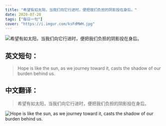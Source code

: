```yaml
---
title: "希望有如太阳，当我们向它行进时，便把我们负担的阴影投在身后。"
date: 2020-07-28
tags: ["每日一句"]
cover: "https://i.imgur.com/ksFdMWH.jpg"
---
```


![希望有如太阳，当我们向它行进时，便把我们负担的阴影投在身后。](https://i.imgur.com/w7Y2XTj.jpg)

## 英文短句：
> Hope is like the sun, as we journey toward it, casts the shadow of our burden behind us.

<!--more-->

## 中文翻译：
> 希望有如太阳，当我们向它行进时，便把我们负担的阴影投在身后。

![Hope is like the sun, as we journey toward it, casts the shadow of our burden behind us.](https://i.imgur.com/ehYxZ08.jpg)

